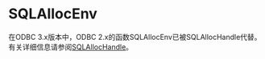 # SQLAllocEnv<a name="ZH-CN_TOPIC_0242371436"></a>

在ODBC 3.x版本中，ODBC 2.x的函数SQLAllocEnv已被SQLAllocHandle代替。有关详细信息请参阅[SQLAllocHandle](SQLAllocHandle.md)。

